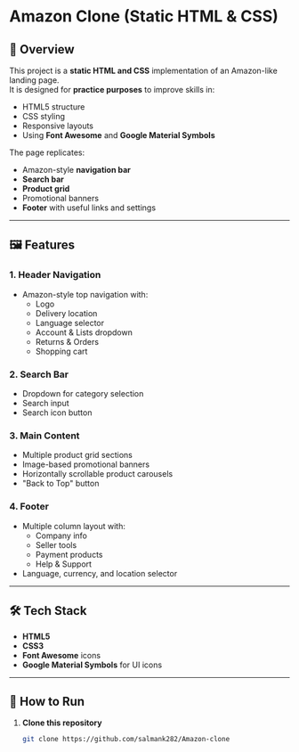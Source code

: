 # Amazon Clone (Static HTML & CSS)

## 📌 Overview
This project is a **static HTML and CSS** implementation of an Amazon-like landing page.  
It is designed for **practice purposes** to improve skills in:
- HTML5 structure
- CSS styling
- Responsive layouts
- Using **Font Awesome** and **Google Material Symbols**

The page replicates:
- Amazon-style **navigation bar**
- **Search bar**
- **Product grid**
- Promotional banners
- **Footer** with useful links and settings

---

## 🖼 Features
### 1. **Header Navigation**
- Amazon-style top navigation with:
  - Logo
  - Delivery location
  - Language selector
  - Account & Lists dropdown
  - Returns & Orders
  - Shopping cart

### 2. **Search Bar**
- Dropdown for category selection
- Search input
- Search icon button

### 3. **Main Content**
- Multiple product grid sections
- Image-based promotional banners
- Horizontally scrollable product carousels
- "Back to Top" button

### 4. **Footer**
- Multiple column layout with:
  - Company info
  - Seller tools
  - Payment products
  - Help & Support
- Language, currency, and location selector

---

## 🛠 Tech Stack
- **HTML5**
- **CSS3**
- **Font Awesome** icons
- **Google Material Symbols** for UI icons

---

## 🚀 How to Run
1. **Clone this repository**  
   ```bash
   git clone https://github.com/salmank282/Amazon-clone

